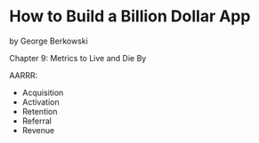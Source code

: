 # How to Build a Billion Dollar App
by George Berkowski

Chapter 9: Metrics to Live and Die By

AARRR:
- Acquisition
- Activation
- Retention
- Referral
- Revenue
